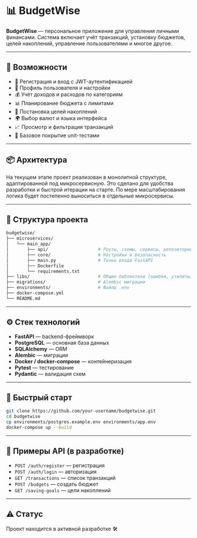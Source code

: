 # 📊 BudgetWise

**BudgetWise** — персональное приложение для управления личными финансами. Система включает учёт транзакций, установку бюджетов, целей накоплений, управление пользователями и многое другое.

---

## 🚀 Возможности

- 🔐 Регистрация и вход с JWT-аутентификацией
- 👤 Профиль пользователя и настройки
- 💰 Учёт доходов и расходов по категориям
- 📊 Планирование бюджета с лимитами
- 🎯 Постановка целей накоплений
- 🌍 Выбор валют и языка интерфейса
- 📈 Просмотр и фильтрация транзакций
- 🧪 Базовое покрытие unit-тестами

---

## 📦 Архитектура
На текущем этапе проект реализован в монолитной структуре, адаптированной под микросервисную. Это сделано для удобства разработки и быстрой итерации на старте.
По мере масштабирования логика будет постепенно выноситься в отдельные микросервисы.

---
## 🧱 Структура проекта

```bash
budgetwise/
├── microservices/
│   └── main_app/
│       ├── api/                   # Роуты, схемы, сервисы, репозитории
│       ├── core/                  # Настройки и безопасность
│       ├── main.py                # Точка входа FastAPI
│       ├── Dockerfile
│       └── requirements.txt
├── libs/                          # Общие библиотеки (ошибки, утилиты, логгер)
├── migrations/                    # Alembic миграции
├── environments/                  # Файлы .env
├── docker-compose.yml
└── README.md
```

---

## ⚙️ Стек технологий

- **FastAPI** — backend-фреймворк
- **PostgreSQL** — основная база данных
- **SQLAlchemy** — ORM
- **Alembic** — миграции
- **Docker / docker-compose** — контейнеризация
- **Pytest** — тестирование
- **Pydantic** — валидация схем

---

## 🔧 Быстрый старт

```bash
git clone https://github.com/your-username/budgetwise.git
cd budgetwise
cp environments/postgres.example.env environments/app.env
docker-compose up --build
```

---

## 📂 Примеры API (в разработке)

- `POST /auth/register` — регистрация
- `POST /auth/login` — авторизация
- `GET /transactions` — список транзакций
- `POST /budgets` — создать бюджет
- `GET /saving-goals` — цели накоплений

---


## ⚠️ Статус

Проект находится в активной разработке 🛠️
